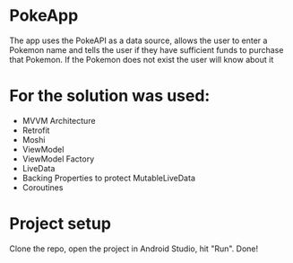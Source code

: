 # PokeApp

The app uses the PokeAPI as a data source, allows the user to enter a Pokemon name and tells the user if they have sufficient funds to purchase that Pokemon. 
If the Pokemon does not exist the user will know about it

# For the solution was used:
* MVVM Architecture
* Retrofit
* Moshi
* ViewModel
* ViewModel Factory
* LiveData
* Backing Properties to protect MutableLiveData
* Coroutines

# Project setup
Clone the repo, open the project in Android Studio, hit "Run". Done!
